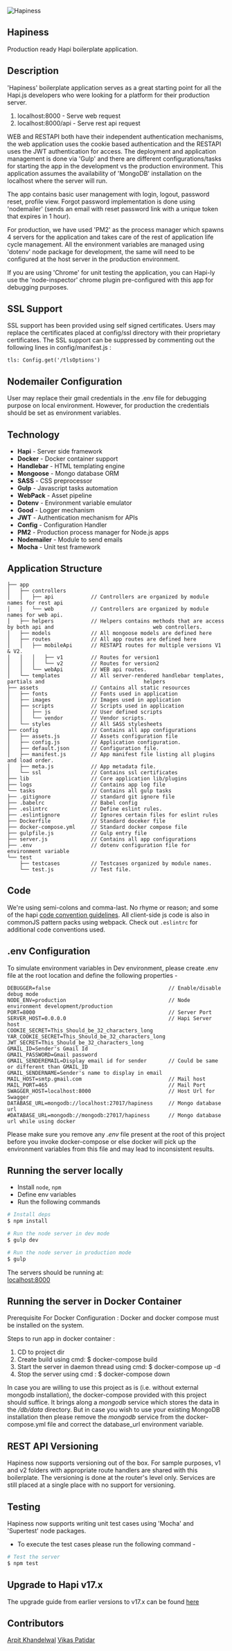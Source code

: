 ![Hapiness](https://github.com/sytango-technologies/Hapiness/blob/master/assets/images/logo2.png)

## Hapiness
Production ready Hapi boilerplate application.

## Description
'Hapiness' boilerplate application serves as a great starting point for all the Hapi.js developers who were looking for a platform for their production server.

1) localhost:8000 - Serve web request <br />
2) localhost:8000/api - Serve rest api request

WEB and RESTAPI both have their independent authentication mechanisms, the web application uses the cookie based authentication and the RESTAPI uses the JWT authentication for access. The deployment and application management is done via 'Gulp' and there are different configurations/tasks for starting the app in the development vs the production environment. This application assumes the availability of 'MongoDB' installation on the localhost where the server will run.

The app contains basic user management with login, logout, password reset, profile view.
Forgot password implementation is done using 'nodemailer' (sends an email with reset password link with a unique token that expires in 1 hour).

For production, we have used 'PM2' as the process manager which spawns 4 servers for the application and takes care of the rest of application life cycle management. All the environment variables are managed using 'dotenv' node package for development, the same will need to be configured at the host server in the production environment.

If you are using 'Chrome' for unit testing the application, you can Hapi-ly use the 'node-inspector' chrome plugin pre-configured with this app for debugging purposes.

## SSL Support
SSL support has been provided using self signed certificates. Users may replace the certificates placed at config/ssl directory with their proprietary certificates.
The SSL support can be suppressed by commenting out the following lines in config/manifest.js : 
```
tls: Config.get('/tlsOptions')
```

## Nodemailer Configuration
User may replace their gmail credentials in the .env file for debugging purpose on local environment.
However, for production the credentials should be set as environment variables.


## Technology

- **Hapi** - Server side framework
- **Docker** - Docker container support
- **Handlebar** - HTML templating engine
- **Mongoose** - Mongo database ORM
- **SASS** - CSS preprocessor 
- **Gulp** - Javascript tasks automation
- **WebPack** - Asset pipeline
- **Dotenv** - Environment variable emulator
- **Good** - Logger mechanism
- **JWT** - Authentication mechanism for APIs
- **Config** - Configuration Handler
- **PM2** - Production process manager for Node.js apps
- **Nodemailer** - Module to send emails
- **Mocha** - Unit test framework


## Application Structure
```
├── app
│   ├── controllers
│   │   ├── api            // Controllers are organized by module names for rest api 
│   │   └── web            // Controllers are organized by module names for web api.
│   ├── helpers            // Helpers contains methods that are access by both api and                                web controllers.
│   ├── models             // All mongoose models are defined here
│   ├── routes             // All app routes are defined here
│   │   ├── mobileApi      // RESTAPI routes for multiple versions V1 & V2.
│   │   │   ├── v1         // Routes for version1
│   │   │   └── v2         // Routes for version2
│   │   └── webApi         // WEB api routes.
│   └── templates          // All server-rendered handlebar templates, partials and                                helpers
├── assets                 // Contains all static resources 
│   ├── fonts              // Fonts used in application
│   ├── images             // Images used in application
│   ├── scripts            // Scripts used in application
│   │   ├── js             // User defined scripts
│   │   └── vendor         // Vendor scripts.
│   └── styles             // All SASS stylesheets
├── config                 // Contains all app configurations
│   ├── assets.js          // Assets configuration file
│   ├── config.js          // Application configuration. 
│   ├── default.json       // Configuration file.
│   ├── manifest.js        // App manifest file listing all plugins and load order.
│   ├── meta.js            // App metadata file.
│   └── ssl                // Contains ssl certificates
├── lib                    // Core application lib/plugins
├── logs                   // Contains app log file 
└── tasks                  // Contains all gulp tasks
├── .gitignore             // standard git ignore file
├── .babelrc               // Babel config
├── .eslintrc              // Define eslint rules.
├── .eslintignore          // Ignores certain files for eslint rules
├── Dockerfile             // Standard doceker file
├── docker-compose.yml     // Standard docker compose file 
├── gulpfile.js            // Gulp entry file 
├── server.js              // Contains all app configurations
├── .env                   // dotenv configuration file for environment variable 
└── test
    ├── testcases          // Testcases organized by module names.
    └── test.js            // Test file.

```

## Code

We're using semi-colons and comma-last. No rhyme or reason; and some of the hapi [code convention guidelines](http://hapijs.com/styleguide). All client-side js code is also in commonJS pattern packs using webpack. Check out `.eslintrc` for additional code conventions used.

## .env Configuration
To simulate environment variables in Dev environment, please create .env file at the root location and define the following properties -

```
DEBUGGER=false                                      // Enable/disable debug mode
NODE_ENV=production                                 // Node environment development/production
PORT=8000                                           // Server Port
SERVER_HOST=0.0.0.0                                 // Hapi Server host
COOKIE_SECRET=This_Should_be_32_characters_long
YAR_COOKIE_SECRET=This_Should_be_32_characters_long
JWT_SECRET=This_Should_be_32_characters_long
GMAIL_ID=Sender's Gmail Id
GMAIL_PASSWORD=Gmail password
GMAIL_SENDEREMAIL=Display email id for sender       // Could be same or different than GMAIL_ID
GMAIL_SENDERNAME=Sender's name to display in email
MAIL_HOST=smtp.gmail.com                            // Mail host
MAIL_PORT=465                                       // Mail Port
SWAGGER_HOST=localhost:8000                         // Host Url for Swagger
DATABASE_URL=mongodb://localhost:27017/hapiness     // Mongo database url
#DATABASE_URL=mongodb://mongodb:27017/hapiness      // Mongo database url while using docker

```
Please make sure you remove any _.env_ file present at the root of this project before you invoke docker-compose or else docker will pick up the environment variables from this file and may lead to inconsistent results.

## Running the server locally

 - Install  `node`, `npm`
 - Define env variables
 - Run the following commands

```sh
# Install deps
$ npm install

# Run the node server in dev mode
$ gulp dev

# Run the node server in production mode
$ gulp

```
The servers should be running at: <br/> [localhost:8000](https://localhost:8000)

## Running the server in Docker Container

Prerequisite For Docker Configuration : Docker and docker compose must be installed on the system.

Steps to run app in docker container :
  1. CD to project dir
  2. Create build using cmd: $ docker-compose build
  3. Start the server in daemon thread using cmd: $ docker-compose up -d  
  4. Stop the server using cmd : $ docker-compose down

In case you are willing to use this project as is (i.e. without external mongodb installation), the docker-compose provided with this project should suffice. It brings along a _mongodb_ service which stores the data in the _/db/data_ directory. But in case you wish to use your existing MongoDB installation then please remove the _mongodb_ service from the docker-compose.yml file and correct the database_url environment variable.

## REST API Versioning
Hapiness now supports versioning out of the box. For sample purposes, v1 and v2 folders with appropriate route handlers are shared with this boilerplate. The versioning is done at the router's level only. Services are still placed at a single place with no support for versioning.

## Testing
Hapiness now supports writing unit test cases using 'Mocha' and 'Supertest' node packages.
- To execute the test cases please run the following command -

```sh
# Test the server
$ npm test

```
## Upgrade to Hapi v17.x
The upgrade guide from earlier versions to v17.x can be found [here](https://github.com/sytango-technologies/Hapiness/blob/master/upgrade/Readme.md)

## Contributors
[Arpit Khandelwal](https://www.linkedin.com/in/arpitkhandelwal1984/)
[Vikas Patidar](https://www.linkedin.com/in/vikas-patidar-0106/)
